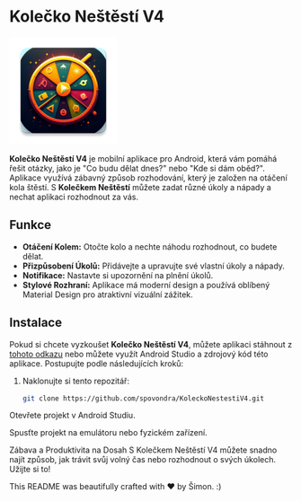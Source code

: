 # Kolečko Neštěstí V4

![Kolečko Neštěstí](/app/src/main/res/mipmap-xxxhdpi/ic_launcher.webp)

**Kolečko Neštěstí V4** je mobilní aplikace pro Android, která vám pomáhá řešit otázky, jako je "Co budu dělat dnes?" nebo "Kde si dám oběd?". Aplikace využívá zábavný způsob rozhodování, který je založen na otáčení kola štěstí. S **Kolečkem Neštěstí** můžete zadat různé úkoly a nápady a nechat aplikaci rozhodnout za vás.

## Funkce

- **Otáčení Kolem:** Otočte kolo a nechte náhodu rozhodnout, co budete dělat.
- **Přizpůsobení Úkolů:** Přidávejte a upravujte své vlastní úkoly a nápady.
- **Notifikace:** Nastavte si upozornění na plnění úkolů.
- **Stylové Rozhraní:** Aplikace má moderní design a používá oblíbený Material Design pro atraktivní vizuální zážitek.

## Instalace

Pokud si chcete vyzkoušet **Kolečko Neštěstí V4**, můžete aplikaci stáhnout z [tohoto odkazu](https://github.com/spovondra/KoleckoNestestiV4.git) nebo můžete využít Android Studio a zdrojový kód této aplikace. Postupujte podle následujících kroků:

1. Naklonujte si tento repozitář:

   ```bash
   git clone https://github.com/spovondra/KoleckoNestestiV4.git
Otevřete projekt v Android Studiu.

Spusťte projekt na emulátoru nebo fyzickém zařízení.

Zábava a Produktivita na Dosah
S Kolečkem Neštěstí V4 můžete snadno najít způsob, jak trávit svůj volný čas nebo rozhodnout o svých úkolech. Užijte si to!

This README was beautifully crafted with ❤ by Šimon. :)
